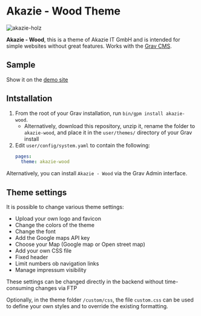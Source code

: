 # Akazie - Wood Theme

![akazie-holz](https://user-images.githubusercontent.com/15847494/69813757-22fdb980-11f3-11ea-9bdd-0cd9e7f3a696.png)


**Akazie - Wood**, this is a theme of Akazie IT GmbH and is intended for simple websites without great features. Works with the [Grav CMS](http://github.com/getgrav/grav).

## Sample

Show it on the [demo site](https://demo.akazie.com/akazie-wood)

## Intstallation

1. From the root of your Grav installation, run `bin/gpm install akazie-wood`.
   - Alternatively, download this repository, unzip it, rename the folder to `akazie-wood`, and place it in the `user/themes/` directory of your Grav install
2. Edit `user/config/system.yaml` to contain the following:
	```yaml
	pages:
      theme: akazie-wood
	```

Alternatively, you can install `Akazie - Wood` via the Grav Admin interface.

## Theme settings

It is possible to change various theme settings:

* Upload your own logo and favicon
* Change the colors of the theme
* Change the font
* Add the Google maps API key
* Choose your Map (Google map or Open street map)
* Add your own CSS file
* Fixed header
* Limit numbers ob navigation links
* Manage impressum visibility

These settings can be changed directly in the backend without time-consuming changes via FTP

Optionally, in the theme folder `/custom/css`, 
the file `custom.css` can be used to define your own styles and to override the existing formatting.
